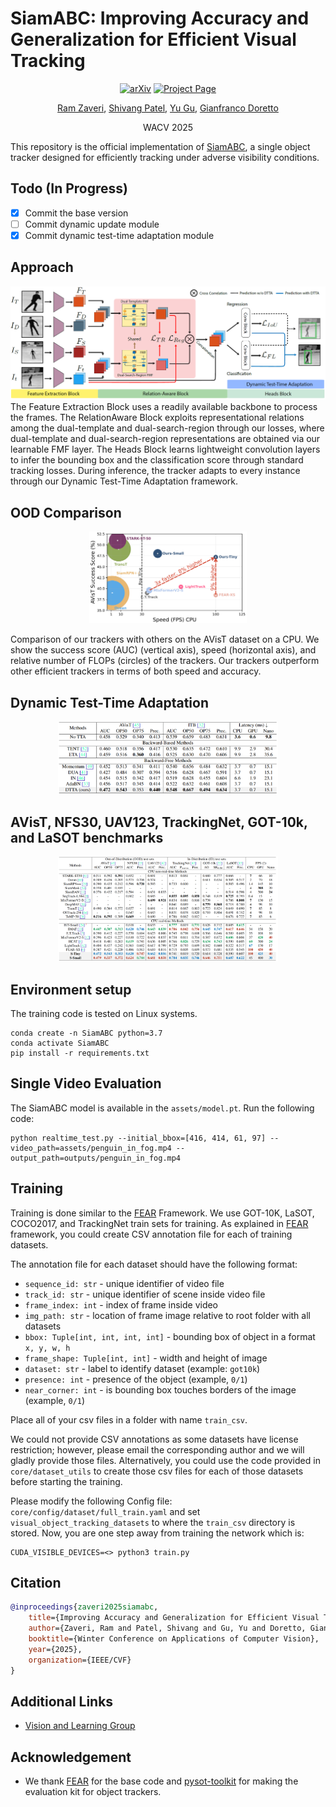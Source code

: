 # SiamABC: Improving Accuracy and Generalization for Efficient Visual Tracking
<div align="center">

[![arXiv](https://img.shields.io/badge/arXiv-2411.00683-red)](https://arxiv.org/pdf/2411.18855)
[![Project Page](https://img.shields.io/badge/Project-Website-green)](https://wvuvl.github.io/SiamABC/)

[Ram Zaveri](https://ramzaveri.com/),
[Shivang Patel](https://www.shivangapatel.com/),
[Yu Gu](https://directory.statler.wvu.edu/faculty-staff-directory/yu-gu),
[Gianfranco Doretto](https://vision.csee.wvu.edu/people/gianfranco-doretto/)

WACV 2025
</div>

This repository is the official implementation of [SiamABC](https://arxiv.org/pdf/2411.18855), a single object tracker designed for efficiently tracking under adverse visibility conditions.


## Todo (In Progress)

- [x] Commit the base version 
- [ ] Commit dynamic update module
- [x] Commit dynamic test-time adaptation module  

## Approach

![](docs/static/images/approach.png)
The Feature Extraction Block uses a readily available backbone to process the frames. The RelationAware Block exploits representational relations among the dual-template and dual-search-region through our losses, where dual-template and dual-search-region representations are obtained via our learnable FMF layer. The Heads Block learns lightweight convolution layers to infer the bounding box and the classification score through standard tracking losses. During inference, the tracker adapts to every instance through our Dynamic Test-Time Adaptation framework.

## OOD Comparison
<p align="center">
  <img src="docs/static/images/fig_quant.png" alt="method" style="max-width: 50%;">
</p>

Comparison of our trackers with others on the AVisT dataset on a CPU. We show the success score (AUC) (vertical axis), speed (horizontal axis), and relative number of FLOPs (circles) of the trackers. Our trackers outperform other efficient trackers in terms of both speed and accuracy.

## Dynamic Test-Time Adaptation
<p align="center">
  <img src="docs/static/images/table_4.png" alt="method" style="max-width: 70%;">
</p>

## AVisT, NFS30, UAV123, TrackingNet, GOT-10k, and LaSOT benchmarks
<p align="center">
  <img src="docs/static/images/table_2.png" alt="method" style="max-width: 70%;">
</p>


## Environment setup
The training code is tested on Linux systems.
```shell
conda create -n SiamABC python=3.7
conda activate SiamABC
pip install -r requirements.txt
```

## Single Video Evaluation

The SiamABC model is available in the `assets/model.pt`.  Run the following code:
```shell
python realtime_test.py --initial_bbox=[416, 414, 61, 97] --video_path=assets/penguin_in_fog.mp4 --output_path=outputs/penguin_in_fog.mp4
```

## Training
Training is done similar to the [FEAR](https://github.com/PinataFarms/FEARTracker) Framework. We use GOT-10K, LaSOT, COCO2017, and TrackingNet train sets for training. As explained in [FEAR](https://github.com/PinataFarms/FEARTracker) framework,
you could create CSV annotation file for each of training datasets.

The annotation file for each dataset should have the following format:
- `sequence_id: str` - unique identifier of video file
- `track_id: str` - unique identifier of scene inside video file
- `frame_index: int` - index of frame inside video
- `img_path: str` - location of frame image relative to root folder with all datasets
- `bbox: Tuple[int, int, int, int]` - bounding box of object in a format `x, y, w, h`
- `frame_shape: Tuple[int, int]` - width and height of image
- `dataset: str` - label to identify dataset (example: `got10k`)
- `presence: int` - presence of the object (example, `0/1`)
- `near_corner: int` - is bounding box touches borders of the image (example, `0/1`)

Place all of your csv files in a folder with  name `train_csv`.

We could not provide CSV annotations as some datasets have license restriction; however, please email the corresponding author and we will gladly provide those files. Alternatively, you could use the code provided in `core/dataset_utils` to create those csv files for each of those datasets before starting the training. 

Please modify the following Config file: `core/config/dataset/full_train.yaml` and set `visual_object_tracking_datasets` to where the `train_csv` directory is stored. Now, you are one step away from training the network which is:
```shell 
CUDA_VISIBLE_DEVICES=<> python3 train.py
```

## Citation

```bibtex
@inproceedings{zaveri2025siamabc,
    title={Improving Accuracy and Generalization for Efficient Visual Tracking},
    author={Zaveri, Ram and Patel, Shivang and Gu, Yu and Doretto, Gianfranco},
    booktitle={Winter Conference on Applications of Computer Vision},
    year={2025},
    organization={IEEE/CVF}
}
```

## Additional Links
* [Vision and Learning Group ](https://vision.csee.wvu.edu/)

## Acknowledgement
* We thank  [FEAR](https://github.com/PinataFarms/FEARTracker) for the base code and  [pysot-toolkit](https://github.com/StrangerZhang/pysot-toolkit) for making the evaluation kit for object trackers.